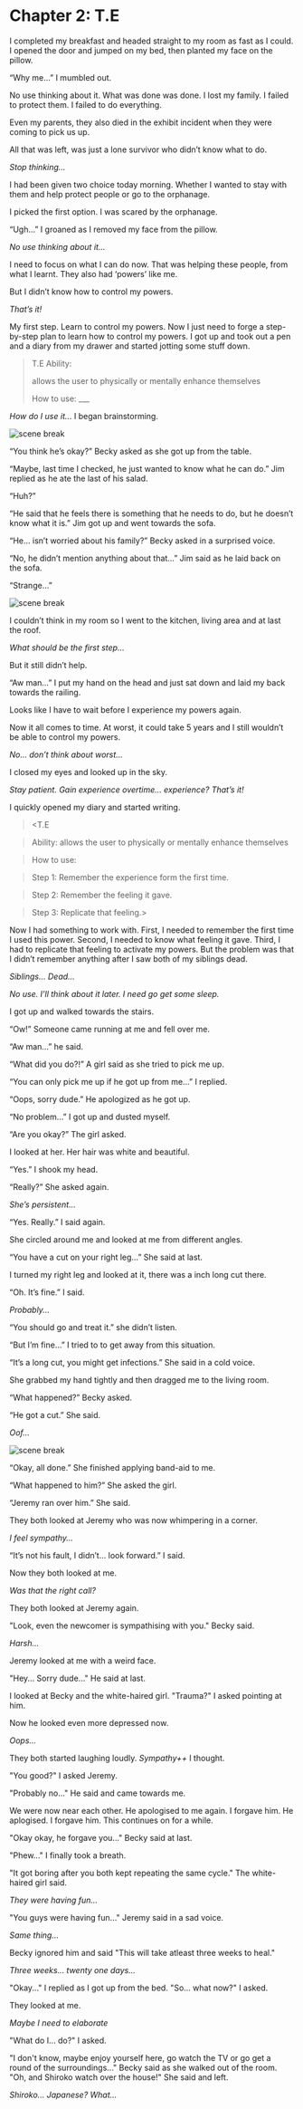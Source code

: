 # Chapter 2: T.E
I completed my breakfast and headed straight to my room as fast as I could. I opened the door and jumped on my bed, then planted my face on the pillow.

“Why me…” I mumbled out.

No use thinking about it. What was done was done. I lost my family. I failed to protect them. I failed to do everything.

Even my parents, they also died in the exhibit incident when they were coming to pick us up.

All that was left, was just a lone survivor who didn’t know what to do.

*Stop thinking…*

I had been given two choice today morning. Whether I wanted to stay with them and help protect people or go to the orphanage.

I picked the first option. I was scared by the orphanage. 

“Ugh…” I groaned as I removed my face from the pillow.

*No use thinking about it…*

I need to focus on what I can do now. That was helping these people, from what I learnt. They also had ‘powers’ like me.

But I didn’t know how to control my powers.

*That’s it!*

My first step. Learn to control my powers. Now I just need to forge a step-by-step plan to learn how to control my powers.
I got up and took out a pen and a diary from my drawer and started jotting some stuff down.

> T.E Ability:
>
>allows the user to physically or mentally enhance themselves
>
>How to use: ___

*How do I use it…*
I began brainstorming.

![scene break](assets/scene.png)

“You think he’s okay?” Becky asked as she got up from the table.

“Maybe, last time I checked, he just wanted to know what he can do.” Jim replied as he ate the last of his salad.

“Huh?”

“He said that he feels there is something that he needs to do, but he doesn’t know what it is.” Jim got up and went towards the sofa.

“He… isn’t worried about his family?” Becky asked in a surprised voice.

“No, he didn’t mention anything about that…” Jim said as he laid back on the sofa.

“Strange…”

![scene break](assets/scene.png)

I couldn’t think in my room so I went to the kitchen, living area and at last the roof.

*What should be the first step…*

But it still didn’t help.

“Aw man…” I put my hand on the head and just sat down and laid my back towards the railing.

Looks like I have to wait before I experience my powers again.

Now it all comes to time. At worst, it could take 5 years and I still wouldn’t be able to control my powers.

*No… don’t think about worst…*

I closed my eyes and looked up in the sky.

*Stay patient. Gain experience overtime… experience? That’s it!*

I quickly opened my diary and started writing.

><T.E

>Ability: allows the user to physically or mentally enhance themselves

>How to use: 

>Step 1: Remember the experience form the first time.

>Step 2: Remember the feeling it gave.

>Step 3: Replicate that feeling.>

Now I had something to work with. First, I needed to remember the first time I used this power. Second, I needed to know what feeling it gave. Third, I had to replicate that feeling to activate my powers.
But the problem was that I didn’t remember anything after I saw both of my siblings dead.

*Siblings... Dead…*

*No use. I’ll think about it later. I need go get some sleep.*

I got up and walked towards the stairs.

“Ow!” Someone came running at me and fell over me.

“Aw man…” he said.

“What did you do?!” A girl said as she tried to pick me up.

“You can only pick me up if he got up from me...” I replied.

“Oops, sorry dude.” He apologized as he got up.

“No problem…” I got up and dusted myself.

“Are you okay?” The girl asked.

I looked at her. Her hair was white and beautiful.

“Yes.” I shook my head.

“Really?” She asked again.

*She’s persistent…*

“Yes. Really.” I said again.

She circled around me and looked at me from different angles.

“You have a cut on your right leg…” She said at last.

I turned my right leg and looked at it, there was a inch long cut there.

“Oh. It’s fine.” I said.

*Probably...*

“You should go and treat it.” she didn’t listen.

“But I’m fine…” I tried to to get away from this situation.

“It’s a long cut, you might get infections.” She said in a cold voice.

She grabbed my hand tightly and then dragged me to the living room.

“What happened?” Becky asked.

“He got a cut.” She said.

*Oof…*

![scene break](assets/scene.png)

“Okay, all done.” She finished applying band-aid to me.

“What happened to him?” She asked the girl.

“Jeremy ran over him.” She said.

They both looked at Jeremy who was now whimpering in a corner.

*I feel sympathy…*

“It’s not his fault, I didn’t... look forward.” I said.

Now they both looked at me.

*Was that the right call?*

They both looked at Jeremy again.

"Look, even the newcomer is sympathising with you." Becky said.

*Harsh...*

Jeremy looked at me with a weird face.

"Hey... Sorry dude..." He said at last.

I looked at Becky and the white-haired girl. "Trauma?" I asked pointing at him.

Now he looked even more depressed now.

*Oops...*

They both started laughing loudly. *Sympathy++* I thought.

"You good?" I asked Jeremy.

"Probably no..." He said and came towards me.

We were now near each other. He apologised to me again. I forgave him. He aplogised. I forgave him. This continues on for a while.

"Okay okay, he forgave you..." Becky said at last.

"Phew..." I finally took a breath.

"It got boring after you both kept repeating the same cycle." The white-haired girl said.

*They were having fun...*

"You guys were having fun..." Jeremy said in a sad voice.

*Same thing...*

Becky ignored him and said "This will take atleast three weeks to heal."

*Three weeks... twenty one days...*

"Okay..." I replied as I got up from the bed. "So... what now?" I asked.

They looked at me.

*Maybe I need to elaborate*

"What do I... do?" I asked.

"I don't know, maybe enjoy yourself here, go watch the TV or go get a round of the surroundings..." Becky said as she walked out of the room. "Oh, and Shiroko watch over the house!" She said and left.

*Shiroko... Japanese? What...*
